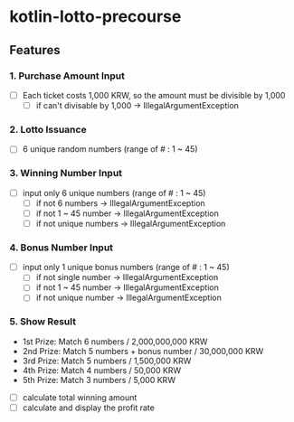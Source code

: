 # kotlin-lotto-precourse

## Features

### 1. Purchase Amount Input
- [ ] Each ticket costs 1,000 KRW, so the amount must be divisible by 1,000
  - [ ] if can't divisable by 1,000 -> IllegalArgumentException

### 2. Lotto Issuance
- [ ] 6 unique random numbers (range of # : 1 ~ 45)

### 3. Winning Number Input
- [ ] input only 6 unique numbers (range of # : 1 ~ 45)
    - [ ] if not 6 numbers -> IllegalArgumentException
    - [ ] if not 1 ~ 45 number -> IllegalArgumentException
    - [ ] if not unique numbers -> IllegalArgumentException

### 4. Bonus Number Input
- [ ] input only 1 unique bonus numbers (range of # : 1 ~ 45)
    - [ ] if not single number -> IllegalArgumentException
    - [ ] if not 1 ~ 45 number -> IllegalArgumentException
    - [ ] if not unique number -> IllegalArgumentException

### 5. Show Result
- 1st Prize: Match 6 numbers / 2,000,000,000 KRW
- 2nd Prize: Match 5 numbers + bonus number / 30,000,000 KRW
- 3rd Prize: Match 5 numbers / 1,500,000 KRW
- 4th Prize: Match 4 numbers / 50,000 KRW
- 5th Prize: Match 3 numbers / 5,000 KRW

- [ ] calculate total winning amount
- [ ] calculate and display the profit rate
